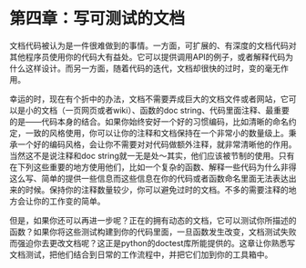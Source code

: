 # 第四章：写可测试的文档

文档代码被认为是一件很难做到的事情。一方面，可扩展的、有深度的文档代码对其他程序员使用你的代码大有益处。它可以提供调用API的例子，或者解释代码为什么这样设计。而另一方面，随着代码的迭代，文档却很快的过时，变的毫无作用。

幸运的时，现在有个折中的办法，文档不需要弄成巨大的文档文件或者网站，它可以是小的文档（一页网页或者wiki）、函数的doc string、代码里面注释、最重要的是——代码本身的结合。如果你始终安好一个好的习惯编码，比如清晰的命名约定，一致的风格使用，你可以让你的注释和文档保持在一个非常小的数量级上。秉承一个好的编码风格，会让你不需要对对代码做额外注释，就非常清晰他的作用。当然这不是说注释和doc string就一无是处～其实，他们应该被节制的使用。只有在下列这些重要的地方使用他们，比如一个复杂的函数、解释一些代码为什么非得这么写、简单的提供一些信息而这些信息在你的代码或者函数命名里面无法表达出来的时候。保持你的注释数量较少，你可以避免过时的文档。不多的需要注释的地方会让你的工作变的简单。

但是，如果你还可以再进一步呢？正在的拥有动态的文档，它可以测试你所描述的函数？如果你将这些测试构建到你的代码里面，一旦函数发生改变，文档测试失败而强迫你去更改文档呢？这正是python的doctest库所能提供的。这章让你熟悉写文档测试，把他们结合到日常的工作流程中，并把它们加到你的工具箱中。